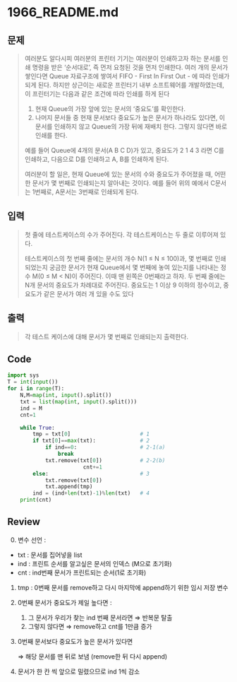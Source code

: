 # 1966_README.md

## 문제

> 여러분도 알다시피 여러분의 프린터 기기는 여러분이 인쇄하고자 하는 문서를 인쇄 명령을 받은 ‘순서대로’, 즉 먼저 요청된 것을 먼저 인쇄한다. 여러 개의 문서가 쌓인다면 Queue 자료구조에 쌓여서 FIFO - First In First Out - 에 따라 인쇄가 되게 된다. 하지만 상근이는 새로운 프린터기 내부 소프트웨어를 개발하였는데, 이 프린터기는 다음과 같은 조건에 따라 인쇄를 하게 된다
> 
> 1. 현재 Queue의 가장 앞에 있는 문서의 ‘중요도’를 확인한다.
> 2. 나머지 문서들 중 현재 문서보다 중요도가 높은 문서가 하나라도 있다면, 이 문서를 인쇄하지 않고 Queue의 가장 뒤에 재배치 한다. 그렇지 않다면 바로 인쇄를 한다.
> 
> 예를 들어 Queue에 4개의 문서(A B C D)가 있고, 중요도가 2 1 4 3 라면 C를 인쇄하고, 다음으로 D를 인쇄하고 A, B를 인쇄하게 된다.
> 
> 여러분이 할 일은, 현재 Queue에 있는 문서의 수와 중요도가 주어졌을 때, 어떤 한 문서가 몇 번째로 인쇄되는지 알아내는 것이다. 예를 들어 위의 예에서 C문서는 1번째로, A문서는 3번째로 인쇄되게 된다.
> 



## 입력

> 첫 줄에 테스트케이스의 수가 주어진다. 각 테스트케이스는 두 줄로 이루어져 있다.
> 
> 
> 테스트케이스의 첫 번째 줄에는 문서의 개수 N(1 ≤ N ≤ 100)과, 몇 번째로 인쇄되었는지 궁금한 문서가 현재 Queue에서 몇 번째에 놓여 있는지를 나타내는 정수 M(0 ≤ M < N)이 주어진다. 이때 맨 왼쪽은 0번째라고 하자. 두 번째 줄에는 N개 문서의 중요도가 차례대로 주어진다. 중요도는 1 이상 9 이하의 정수이고, 중요도가 같은 문서가 여러 개 있을 수도 있다
> 



## 출력

> 각 테스트 케이스에 대해 문서가 몇 번째로 인쇄되는지 출력한다.
> 



## Code

```python
import sys
T = int(input()) 
for i in range(T):                           
    N,M=map(int, input().split())
    txt = list(map(int, input().split()))
    ind = M
    cnt=1                                    

    while True:                       
        tmp = txt[0]                      # 1
        if txt[0]==max(txt):              # 2
            if ind==0:                    # 2-1(a)
                break
            txt.remove(txt[0])            # 2-2(b)
						cnt+=1
        else:                             # 3
            txt.remove(txt[0])            
            txt.append(tmp)
        ind = (ind+len(txt)-1)%len(txt)   # 4
    print(cnt)
```



## Review

0. 변수 선언 : 

- txt : 문서를 집어넣을 list
- ind : 프린트 순서를 알고싶은 문서의 인덱스 (M으로 초기화)
- cnt : ind번째 문서가 프린트되는 순서(1로 초기화)

1. tmp : 0번째 문서를 remove하고 다시 마지막에 append하기 위한 임시 저장 변수
2. 0번째 문서가 중요도가 제일 높다면 :
    1. 그 문서가 우리가 찾는 ind 번째 문서라면 ⇒ 반복문 탈출
    2. 그렇지 않다면 ⇒ remove하고 cnt를 1만큼 증가
3. 0번째 문서보다 중요도가 높은 문서가 있다면 
    
    ⇒ 해당 문서를 맨 뒤로 보냄 (remove한 뒤 다시 append)
    
4. 문서가 한 칸 씩 앞으로 밀렸으므로 ind 1씩 감소
